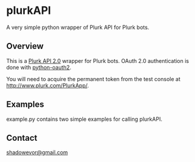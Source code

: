 # plurkAPI
A very simple python wrapper of Plurk API for Plurk bots.

## Overview
This is a [Plurk API 2.0](http://www.plurk.com/API) wrapper for Plurk bots. OAuth 2.0 authentication is done with [python-oauth2](https://github.com/joestump/python-oauth2).

You will need to acquire the permanent token from the test console at http://www.plurk.com/PlurkApp/.

## Examples
example.py contains two simple examples for calling plurkAPI.

## Contact
shadowevor@gmail.com
